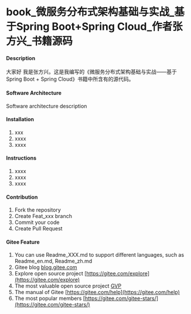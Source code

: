 # book_微服务分布式架构基础与实战_基于Spring Boot+Spring Cloud_作者张方兴_书籍源码

#### Description
大家好
我是张方兴。这是我编写的《微服务分布式架构基础与实战——基于Spring Boot + Spring Cloud》书籍中所含有的源代码。


#### Software Architecture
Software architecture description

#### Installation

1.  xxx
2.  xxxx
3.  xxxx

#### Instructions

1.  xxxx
2.  xxxx
3.  xxxx

#### Contribution

1.  Fork the repository
2.  Create Feat_xxx branch
3.  Commit your code
4.  Create Pull Request


#### Gitee Feature

1.  You can use Readme\_XXX.md to support different languages, such as Readme\_en.md, Readme\_zh.md
2.  Gitee blog [blog.gitee.com](https://blog.gitee.com)
3.  Explore open source project [https://gitee.com/explore](https://gitee.com/explore)
4.  The most valuable open source project [GVP](https://gitee.com/gvp)
5.  The manual of Gitee [https://gitee.com/help](https://gitee.com/help)
6.  The most popular members  [https://gitee.com/gitee-stars/](https://gitee.com/gitee-stars/)
